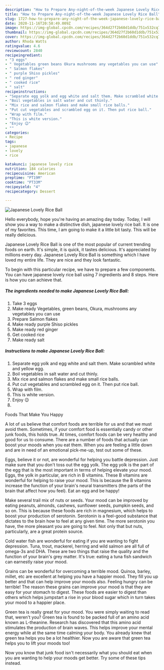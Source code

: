 ```yaml
---
description: "How to Prepare Any-night-of-the-week Japanese Lovely Rice Ball"
title: "How to Prepare Any-night-of-the-week Japanese Lovely Rice Ball"
slug: 1727-how-to-prepare-any-night-of-the-week-japanese-lovely-rice-ball
date: 2020-11-16T20:58:49.009Z
image: https://img-global.cpcdn.com/recipes/364d27f2b60d1ddb/751x532cq70/japanese-lovely-rice-ball-recipe-main-photo.jpg
thumbnail: https://img-global.cpcdn.com/recipes/364d27f2b60d1ddb/751x532cq70/japanese-lovely-rice-ball-recipe-main-photo.jpg
cover: https://img-global.cpcdn.com/recipes/364d27f2b60d1ddb/751x532cq70/japanese-lovely-rice-ball-recipe-main-photo.jpg
author: Rhoda Watts
ratingvalue: 4.6
reviewcount: 2840
recipeingredient:
- "3 eggs"
- " Vegetables green beans Okura mushrooms any vegetables you can use"
- " Salmon flakes"
- " purple Shiso pickles"
- " red ginger"
- " cooked rice"
- " salt"
recipeinstructions:
- "Separate egg yolk and egg white and salt them. Make scrambled white and yellow egg."
- "Boil vegetables in salt water and cut thinly."
- "Mix rice and salmon flakes and make small rice balls."
- "Put cut vegetables and scrambled egg on it. Then put rice ball."
- "Wrap with film."
- "This is white version."
- "Enjoy 😉"
- ""
categories:
- Recipe
tags:
- japanese
- lovely
- rice

katakunci: japanese lovely rice 
nutrition: 184 calories
recipecuisine: American
preptime: "PT19M"
cooktime: "PT33M"
recipeyield: "4"
recipecategory: Dessert

---
```



![Japanese Lovely Rice Ball](https://img-global.cpcdn.com/recipes/364d27f2b60d1ddb/751x532cq70/japanese-lovely-rice-ball-recipe-main-photo.jpg)

Hello everybody, hope you're having an amazing day today. Today, I will show you a way to make a distinctive dish, japanese lovely rice ball. It is one of my favorites. This time, I am going to make it a little bit tasty. This will be really delicious.



Japanese Lovely Rice Ball is one of the most popular of current trending foods on earth. It's simple, it is quick, it tastes delicious. It's appreciated by millions every day. Japanese Lovely Rice Ball is something which I have loved my entire life. They are nice and they look fantastic.


To begin with this particular recipe, we have to prepare a few components. You can have japanese lovely rice ball using 7 ingredients and 8 steps. Here is how you can achieve that.

<!--inarticleads1-->

##### The ingredients needed to make Japanese Lovely Rice Ball:

1. Take 3 eggs
1. Make ready  Vegetables, green beans, Okura, mushrooms any vegetables you can use
1. Prepare  Salmon flakes
1. Make ready  purple Shiso pickles
1. Make ready  red ginger
1. Get  cooked rice
1. Make ready  salt




<!--inarticleads2-->

##### Instructions to make Japanese Lovely Rice Ball:

1. Separate egg yolk and egg white and salt them. Make scrambled white and yellow egg.
1. Boil vegetables in salt water and cut thinly.
1. Mix rice and salmon flakes and make small rice balls.
1. Put cut vegetables and scrambled egg on it. Then put rice ball.
1. Wrap with film.
1. This is white version.
1. Enjoy 😉
1. 




Foods That Make You Happy


A lot of us believe that comfort foods are terrible for us and that we must avoid them. Sometimes, if your comfort food is essentially candy or other junk foods, this holds true. At times, comfort foods can be very healthy and good for us to consume. There are a number of foods that actually can boost your moods when you eat them. When you are feeling a little down and are in need of an emotional pick-me-up, test out some of these.

Eggs, believe it or not, are wonderful for helping you battle depression. Just make sure that you don't toss out the egg yolk. The egg yolk is the part of the egg that is the most important in terms of helping elevate your mood. Eggs, the yolk in particular, are rich in B vitamins. These B vitamins are wonderful for helping to raise your mood. This is because the B vitamins increase the function of your brain's neural transmitters (the parts of the brain that affect how you feel). Eat an egg and be happy!

Make several trail mix of nuts or seeds. Your mood can be improved by eating peanuts, almonds, cashews, sunflower seeds, pumpkin seeds, and so on. This is because these foods are rich in magnesium, which helps to boost your production of serotonin. Serotonin is a feel-good substance that dictates to the brain how to feel at any given time. The more serotonin you have, the more pleasant you are going to feel. Not only that but nuts, particularly, are a great protein source.

Cold water fish are wonderful for eating if you are wanting to fight depression. Tuna, trout, mackerel, herring and wild salmon are all full of omega-3s and DHA. These are two things that raise the quality and the function of your brain's grey matter. It's true: eating a tuna fish sandwich can earnestly raise your mood. 

Grains can be wonderful for overcoming a terrible mood. Quinoa, barley, millet, etc are excellent at helping you have a happier mood. They fill you up better and that can help improve your moods also. Feeling hungry can be terrible! The reason these grains can improve your mood is that they are easy for your stomach to digest. These foods are easier to digest than others which helps jumpstart a rise in your blood sugar which in turn takes your mood to a happier place.

Green tea is really great for your mood. You were simply waiting to read that, weren't you? Green tea is found to be packed full of an amino acid known as L-theanine. Research has discovered that this amino acid stimulates the production of brain waves. This helps improve your mental energy while at the same time calming your body. You already knew that green tea helps you be a lot healthier. Now you are aware that green tea helps you to lift your moods too!

Now you know that junk food isn't necessarily what you should eat when you are wanting to help your moods get better. Try  some  of  these  tips  instead.

